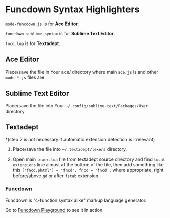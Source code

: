 # Funcdown Syntax Highlighters

`mode-funcdown.js` is for **Ace Editor**. 

`funcdown.sublime-syntax` is for **Sublime Text Editor**.

`fncd.lua` is for **Textadept**.

## Ace Editor 
Place/save the file in Your ace/ directory where main `ace.js` is and other `mode-*.js` files are.

## Sublime Text Editor 
Place/save the file into Your `~/.config/sublime-text/Packages/User` directory. 

## Textadept
*(step 2 is not necessary if automatic extension detection is irrelevant)

1. Place/save the file into `~/.textadept/lexers` directory. 

2. Open main `lexer.lua` file from textadept source directory and find `local extensions` line almost at the bottom of the file, then add something like this `['fncd.phtml'] = 'fncd', fncd = 'fncd',` where appropriate, right before/above `gd` or after `fstab` extension.


### Funcdown
Funcdown is "c-function syntax alike" markup language generator. 

Go to [Funcdown Playground](https://hngts.com/?mkp=fncd#) to see it in action.
